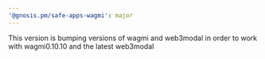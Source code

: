 ```yaml
---
'@gnosis.pm/safe-apps-wagmi': major
---
```


This version is bumping versions of wagmi and web3modal in order to work with wagmi0.10.10 and the latest web3modal
